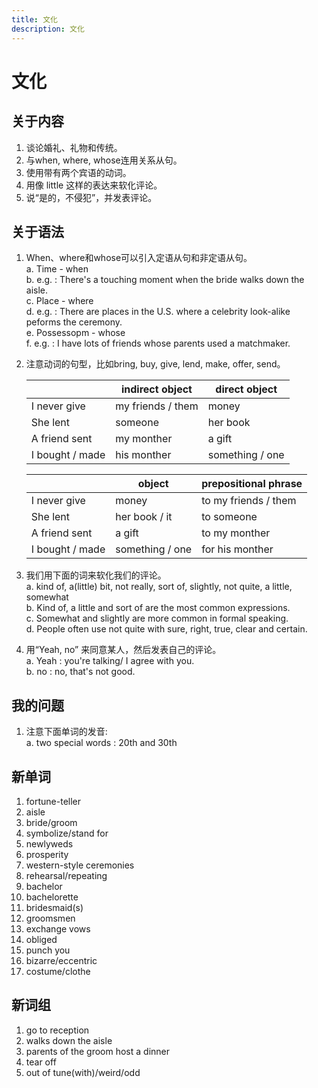 ```yaml
---
title: 文化
description: 文化
---
```


# 文化

## 关于内容

1. 谈论婚礼、礼物和传统。
2. 与when, where, whose连用关系从句。
3. 使用带有两个宾语的动词。
4. 用像 little 这样的表达来软化评论。
5. 说“是的，不侵犯”，并发表评论。

## 关于语法

1. When、where和whose可以引入定语从句和非定语从句。  
    a. Time -  when  
    b. e.g. : There's a touching moment when the bride walks down the aisle.  
    c. Place - where  
    d. e.g. : There are places in the U.S. where a celebrity look-alike peforms the ceremony.  
    e. Possessopm - whose  
    f. e.g. : I have lots of friends whose parents used a matchmaker.

2. 注意动词的句型，比如bring, buy, give, lend, make, offer, send。  

    |  | indirect object | direct object |
    | - | - | - |
    | I never give | my friends / them | money |
    | She lent | someone | her book |
    | A friend sent | my monther | a gift |
    | I bought / made | his monther | something / one |

    |  | object | prepositional phrase |
    | - | - | - |
    | I never give | money | to my friends / them |
    | She lent | her book / it | to someone |
    | A friend sent | a gift | to my monther |
    | I bought / made | something / one | for his monther |

3. 我们用下面的词来软化我们的评论。  
    a. kind of, a(little) bit, not really, sort of, slightly, not quite, a little, somewhat  
    b. Kind of, a little and sort of are the most common expressions.  
    c. Somewhat and slightly are more common in formal speaking.  
    d. People often use not quite with sure, right, true, clear and certain.  

4. 用“Yeah, no” 来同意某人，然后发表自己的评论。  
    a. Yeah : you're talking/ I agree with you.  
    b. no : no, that's not good.

## 我的问题

1. 注意下面单词的发音:  
    a. two special words : 20th and 30th

## 新单词

1. fortune-teller
2. aisle
3. bride/groom
4. symbolize/stand for
5. newlyweds
6. prosperity
7. western-style ceremonies
8. rehearsal/repeating
9. bachelor
10. bachelorette
11. bridesmaid(s)
12. groomsmen
13. exchange vows
14. obliged
15. punch you
16. bizarre/eccentric
17. costume/clothe

## 新词组

1. go to reception
2. walks down the aisle
3. parents of the groom host a dinner
4. tear off
5. out of tune(with)/weird/odd
